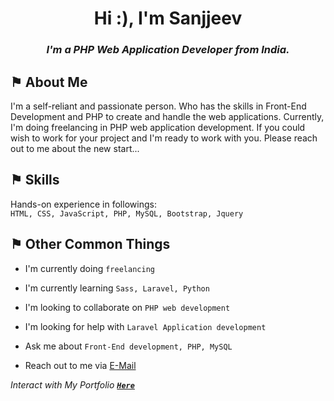 
<h1 align="center">Hi :), I'm Sanjjeev</h1>

<h3 align="center"><strong><i>I'm a PHP Web Application Developer from India.</i></strong></h3>


## &#9873; About Me
I'm a self-reliant and passionate person. Who has the skills in Front-End Development and PHP to create and handle the web applications. Currently, I'm doing freelancing in PHP web application development. If you could wish to work for your project and I'm ready to work with you. Please reach out to me about the new start...


## &#9873; Skills
Hands-on experience in followings:
<br />
`HTML, CSS, JavaScript, PHP, MySQL, Bootstrap, Jquery`

## &#9873; Other Common Things
 - I'm currently doing `freelancing`

 - I'm currently learning `Sass, Laravel, Python`

 - I'm looking to collaborate on `PHP web development`

 - I'm looking for help with `Laravel Application development`

 - Ask me about `Front-End development, PHP, MySQL`

 - Reach out to me via [E-Mail](mailto:social_text)

*Interact with My Portfolio __[`Here`](https://ag-sanjjeev.github.io/)__*
